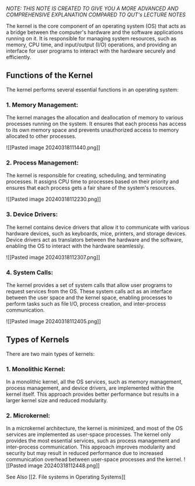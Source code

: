 *NOTE: THIS NOTE IS CREATED TO GIVE YOU A MORE ADVANCED AND COMPREHENSIVE EXPLANATION COMPARED TO QUT's LECTURE NOTES*

The kernel is the core component of an operating system (OS) that acts as a bridge between the computer's hardware and the software applications running on it. It is responsible for managing system resources, such as memory, CPU time, and input/output (I/O) operations, and providing an interface for user programs to interact with the hardware securely and efficiently.

## Functions of the Kernel
The kernel performs several essential functions in an operating system:

### 1. **Memory Management**:
The kernel manages the allocation and deallocation of memory to various processes running on the system. It ensures that each process has access to its own memory space and prevents unauthorized access to memory allocated to other processes.

![[Pasted image 20240318111440.png]]

### 2. **Process Management**: 
The kernel is responsible for creating, scheduling, and terminating processes. It assigns CPU time to processes based on their priority and ensures that each process gets a fair share of the system's resources.

 ![[Pasted image 20240318112230.png]]

### 3. **Device Drivers**: 
The kernel contains device drivers that allow it to communicate with various hardware devices, such as keyboards, mice, printers, and storage devices. Device drivers act as translators between the hardware and the software, enabling the OS to interact with the hardware seamlessly.

![[Pasted image 20240318112307.png]]
   
### 4. **System Calls**:
The kernel provides a set of system calls that allow user programs to request services from the OS. These system calls act as an interface between the user space and the kernel space, enabling processes to perform tasks such as file I/O, process creation, and inter-process communication.

![[Pasted image 20240318112405.png]]

## Types of Kernels
There are two main types of kernels:

### 1. **Monolithic Kernel**:
In a monolithic kernel, all the OS services, such as memory management, process management, and device drivers, are implemented within the kernel itself. This approach provides better performance but results in a larger kernel size and reduced modularity.

### 2. **Microkernel**: 
In a microkernel architecture, the kernel is minimized, and most of the OS services are implemented as user-space processes. The kernel only provides the most essential services, such as process management and inter-process communication. This approach improves modularity and security but may result in reduced performance due to increased communication overhead between user-space processes and the kernel.
![[Pasted image 20240318112448.png]]

See Also [[2. File systems in Operating Systems]]
